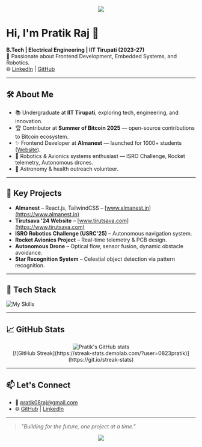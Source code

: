 <p align="center">
  <img src="https://capsule-render.vercel.app/api?type=waving&color=gradient&text=Hello!&height=100&section=header"/>
</p>
<h1 >
  Hi, I'm Pratik Raj 👋
</h1>

**B.Tech | Electrical Engineering | IIT Tirupati (2023-27)**  
🚀 Passionate about Frontend Development, Embedded Systems, and Robotics.  
🌐 [LinkedIn](https://www.linkedin.com/in/pratik-raj-295472280/) | [GitHub](https://github.com/0823pratik)

---

## 🛠 About Me
- 📚 Undergraduate at **IIT Tirupati**, exploring tech, engineering, and innovation.
- 🏆 Contributor at **Summer of Bitcoin 2025** — open-source contributions to Bitcoin ecosystem.
- ✨ Frontend Developer at **Almanest** — launched for 1000+ students ([Website](https://www.almanest.in)).
- 🚀 Robotics & Avionics systems enthusiast — ISRO Challenge, Rocket telemetry, Autonomous drones.
- 🌟 Astronomy & health outreach volunteer.

---

## 🧩 Key Projects
- **Almanest** – React.js, TailwindCSS – [www.almanest.in](https://www.almanest.in)
- **Tirutsava '24 Website** – [www.tirutsava.com](https://www.tirutsava.com)
- **ISRO Robotics Challenge (USRC'25)** – Autonomous navigation system.
- **Rocket Avionics Project** – Real-time telemetry & PCB design.
- **Autonomous Drone** – Optical flow, sensor fusion, dynamic obstacle avoidance.
- **Star Recognition System** – Celestial object detection via pattern recognition.

---

## 🔧 Tech Stack
![My Skills](https://skillicons.dev/icons?i=cpp,python,js,html,css,flutter,react,nextjs,tailwind,git,github,figma)

---

## 📈 GitHub Stats
<p align="center">
  <img src="https://github-readme-stats.vercel.app/api?username=0823pratik&show_icons=true&theme=radical" alt="Pratik's GitHub stats" />
  <br />
[![GitHub Streak](https://streak-stats.demolab.com/?user=0823pratik)](https://git.io/streak-stats)

<!--   <br />
  <img src="https://github-readme-stats.vercel.app/api/top-langs/?username=0823pratik&layout=compact&theme=radical" alt="Top Languages" /> -->
</p>

---

## 📫 Let's Connect
- 📧 pratik08raj@gmail.com
- 🌐 [GitHub](https://github.com/0823pratik) | [LinkedIn](https://www.linkedin.com/in/pratik-raj-295472280/)

---

> *"Building for the future, one project at a time."*
<p align="center">
  <img src="https://capsule-render.vercel.app/api?type=waving&color=gradient&height=100&section=footer"/>
</p>
